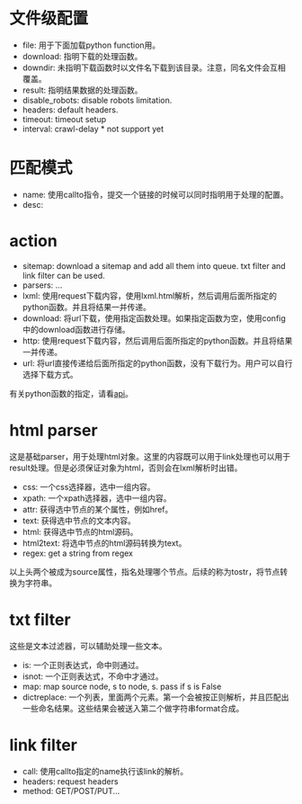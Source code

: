 # 文件级配置 #

* file: 用于下面加载python function用。
* download: 指明下载的处理函数。
* downdir: 未指明下载函数时以文件名下载到该目录。注意，同名文件会互相覆盖。
* result: 指明结果数据的处理函数。
* disable_robots: disable robots limitation.
* headers: default headers.
* timeout: timeout setup
* interval: crawl-delay * not support yet

# 匹配模式 #

* name: 使用callto指令，提交一个链接的时候可以同时指明用于处理的配置。
* desc:

# action #

* sitemap: download a sitemap and add all them into queue. txt filter and link filter can be used.
* parsers: ...
* lxml: 使用request下载内容，使用lxml.html解析，然后调用后面所指定的python函数。并且将结果一并传递。
* download: 将url下载，使用指定函数处理。如果指定函数为空，使用config中的download函数进行存储。
* http: 使用request下载内容，然后调用后面所指定的python函数。并且将结果一并传递。
* url: 将url直接传递给后面所指定的python函数，没有下载行为。用户可以自行选择下载方式。

有关python函数的指定，请看[api](API.md)。

# html parser #

这是基础parser，用于处理html对象。这里的内容既可以用于link处理也可以用于result处理。但是必须保证对象为html，否则会在lxml解析时出错。

* css: 一个css选择器，选中一组内容。
* xpath: 一个xpath选择器，选中一组内容。
* attr: 获得选中节点的某个属性，例如href。
* text: 获得选中节点的文本内容。
* html: 获得选中节点的html源码。
* html2text: 将选中节点的html源码转换为text。
* regex: get a string from regex

以上头两个被成为source属性，指名处理哪个节点。后续的称为tostr，将节点转换为字符串。

# txt filter #

这些是文本过滤器，可以辅助处理一些文本。

* is: 一个正则表达式，命中则通过。
* isnot: 一个正则表达式，不命中才通过。
* map: map source node, s to node, s. pass if s is False
* dictreplace: 一个列表，里面两个元素。第一个会被按正则解析，并且匹配出一些命名结果。这些结果会被送入第二个做字符串format合成。

# link filter #

* call: 使用callto指定的name执行该link的解析。
* headers: request headers
* method: GET/POST/PUT...
